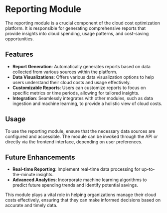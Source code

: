 # Reporting Module

The reporting module is a crucial component of the cloud cost optimization platform. It is responsible for generating comprehensive reports that provide insights into cloud spending, usage patterns, and cost-saving opportunities.

## Features

- **Report Generation**: Automatically generates reports based on data collected from various sources within the platform.
- **Data Visualizations**: Offers various data visualization options to help users understand their cloud costs and usage effectively.
- **Customizable Reports**: Users can customize reports to focus on specific metrics or time periods, allowing for tailored insights.
- **Integration**: Seamlessly integrates with other modules, such as data ingestion and machine learning, to provide a holistic view of cloud costs.

## Usage

To use the reporting module, ensure that the necessary data sources are configured and accessible. The module can be invoked through the API or directly via the frontend interface, depending on user preferences.

## Future Enhancements

- **Real-time Reporting**: Implement real-time data processing for up-to-the-minute insights.
- **Advanced Analytics**: Incorporate machine learning algorithms to predict future spending trends and identify potential savings.

This module plays a vital role in helping organizations manage their cloud costs effectively, ensuring that they can make informed decisions based on accurate and timely data.